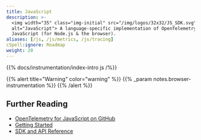 ```yaml
---
title: JavaScript
description: >-
  <img width="35" class="img-initial" src="/img/logos/32x32/JS_SDK.svg"
  alt="JavaScript"> A language-specific implementation of OpenTelemetry in
  JavaScript (for Node.js & the browser).
aliases: [/js, /js/metrics, /js/tracing]
cSpell:ignore: Roadmap
weight: 20
---
```


{{% docs/instrumentation/index-intro js /%}}

{{% alert title="Warning" color="warning" %}}
{{% _param notes.browser-instrumentation %}} {{% /alert %}}

## Further Reading

- [OpenTelemetry for JavaScript on GitHub](https://github.com/open-telemetry/opentelemetry-js)
- [Getting Started](getting-started/)
- [SDK and API Reference](https://open-telemetry.github.io/opentelemetry-js)
